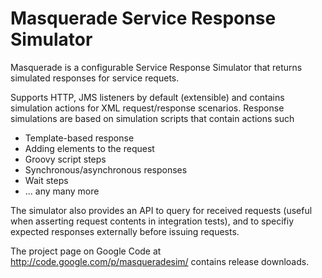 # Masquerade Service Response Simulator
Masquerade is a configurable Service Response Simulator that returns simulated responses for service requets.

Supports HTTP, JMS listeners by default (extensible) and contains simulation actions for XML request/response scenarios. Response simulations are based on simulation scripts that contain actions such

* Template-based response
* Adding elements to the request
* Groovy script steps
* Synchronous/asynchronous responses
* Wait steps
* ... any many more 

The simulator also provides an API to query for received requests (useful when asserting request contents in integration tests), and to specifiy expected responses externally before issuing requests. 

The project page on Google Code at http://code.google.com/p/masqueradesim/ contains release downloads.
